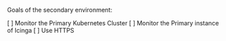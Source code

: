 Goals of the secondary environment:

\[ \] Monitor the Primary Kubernetes Cluster
\[ \] Monitor the Primary instance of Icinga
\[ \] Use HTTPS
